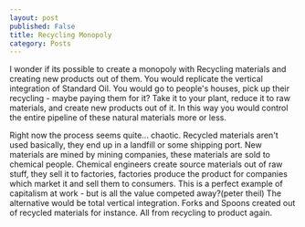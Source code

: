 ```yaml
---
layout: post
published: False
title: Recycling Monopoly
category: Posts
---
```


I wonder if its possible to create a monopoly with Recycling materials and creating new products out of them. You would replicate the vertical integration of Standard Oil. You would go to people's houses, pick up their recycling - maybe paying them for it? Take it to your plant, reduce it to raw materials, and create new products out of it. In this way you would control the entire pipeline of these natural materials more or less. 

Right now the process seems quite... chaotic. Recycled materials aren't used basically, they end up in a landfill or some shipping port. New materials are mined by mining companies, these materials are sold to chemical people. Chemical engineers create source materials out of raw stuff, they sell it to factories, factories produce the product for companies which market it and sell them to consumers. This is a perfect example of capitalism at work - but is all the value competed away?(peter theil) The alternative would be total vertical integration. Forks and Spoons created out of recycled materials for instance. All from recycling to product again. 
